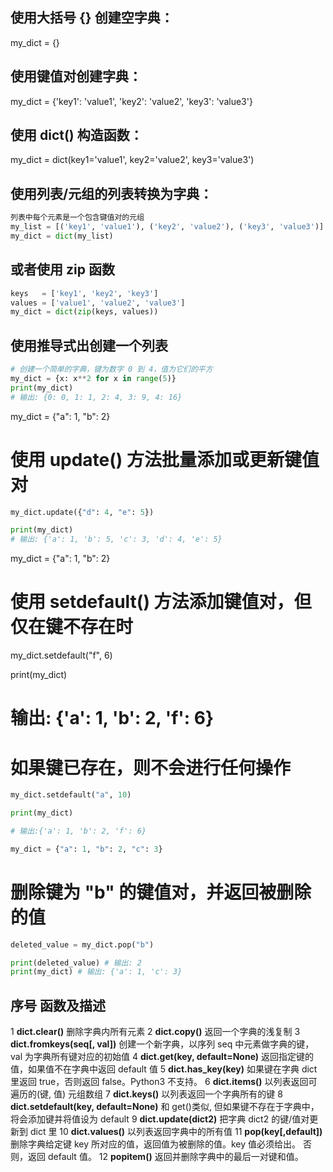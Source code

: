 <!--
 * @Author: feng 1804831168@qq.com
 * @Date: 2024-07-10 11:46:30
 * @LastEditors: feng 1804831168@qq.com
 * @LastEditTime: 2025-02-12 14:31:02
 * @Description:
 * Copyright (c) 2025 by Feng, All Rights Reserved.
-->

## 使用大括号 {} 创建空字典：

my_dict = {}

## 使用键值对创建字典：

my_dict = {'key1': 'value1', 'key2': 'value2', 'key3': 'value3'}

## 使用 dict() 构造函数：

my_dict = dict(key1='value1', key2='value2', key3='value3')

## 使用列表/元组的列表转换为字典：

```py
列表中每个元素是一个包含键值对的元组
my_list = [('key1', 'value1'), ('key2', 'value2'), ('key3', 'value3')]
my_dict = dict(my_list)
```

## 或者使用 zip 函数

```py
keys   = ['key1', 'key2', 'key3']
values = ['value1', 'value2', 'value3']
my_dict = dict(zip(keys, values))
```

## 使用推导式出创建一个列表

```py
# 创建一个简单的字典，键为数字 0 到 4，值为它们的平方
my_dict = {x: x**2 for x in range(5)}
print(my_dict)
# 输出: {0: 0, 1: 1, 2: 4, 3: 9, 4: 16}
```

my_dict = {"a": 1, "b": 2}

# 使用 update() 方法批量添加或更新键值对

```py
my_dict.update({"d": 4, "e": 5})

print(my_dict)
# 输出: {'a': 1, 'b': 5, 'c': 3, 'd': 4, 'e': 5}
```

my_dict = {"a": 1, "b": 2}

# 使用 setdefault() 方法添加键值对，但仅在键不存在时

my_dict.setdefault("f", 6)

print(my_dict)

# 输出: {'a': 1, 'b': 2, 'f': 6}

# 如果键已存在，则不会进行任何操作

```py
my_dict.setdefault("a", 10)

print(my_dict)

# 输出:{'a': 1, 'b': 2, 'f': 6}

my_dict = {"a": 1, "b": 2, "c": 3}
```

# 删除键为 "b" 的键值对，并返回被删除的值

```py
deleted_value = my_dict.pop("b")

print(deleted_value) # 输出: 2
print(my_dict) # 输出: {'a': 1, 'c': 3}
```

## 序号 函数及描述

1 **dict.clear()**
删除字典内所有元素
2 **dict.copy()**
返回一个字典的浅复制
3 **dict.fromkeys(seq[, val])**
创建一个新字典，以序列 seq 中元素做字典的键，val 为字典所有键对应的初始值
4 **dict.get(key, default=None)**
返回指定键的值，如果值不在字典中返回 default 值
5 **dict.has_key(key)**
如果键在字典 dict 里返回 true，否则返回 false。Python3 不支持。
6 **dict.items()**
以列表返回可遍历的(键, 值) 元组数组
7 **dict.keys()**
以列表返回一个字典所有的键
8 **dict.setdefault(key, default=None)**
和 get()类似, 但如果键不存在于字典中，将会添加键并将值设为 default
9 **dict.update(dict2)**
把字典 dict2 的键/值对更新到 dict 里
10 **dict.values()**
以列表返回字典中的所有值
11 **pop(key[,default])**
删除字典给定键 key 所对应的值，返回值为被删除的值。key 值必须给出。 否则，返回 default 值。
12 **popitem()**
返回并删除字典中的最后一对键和值。
